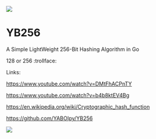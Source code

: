 <a href="https://github.com/mujicat/"><img src="https://raw.githubusercontent.com/mujicat/mujicat/main/img/yummy.gif"></a>
# YB256
A Simple LightWeight 256-Bit Hashing Algorithm in Go

128 or 256 :trollface:


Links:

https://www.youtube.com/watch?v=DMtFhACPnTY

https://www.youtube.com/watch?v=b4b8ktEV4Bg

https://en.wikipedia.org/wiki/Cryptographic_hash_function

https://github.com/YABOIpy/YB256

<a href="https://github.com/mujicat/"><img src="https://raw.githubusercontent.com/mujicat/mujicat/main/img/yummy.gif"></a>
